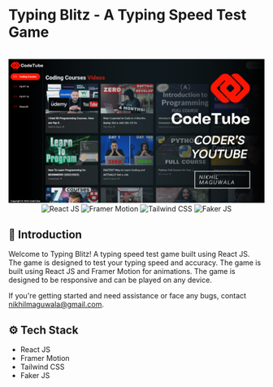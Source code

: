 # Typing Blitz - A Typing Speed Test Game

<div align="center">
<br />
    <a href="https://typing-blitz.vercel.app/" target="_blank">
      <img src="https://raw.githubusercontent.com/nikhilmaguwala/codetube/main/src/assets/codetube_thumbnail.png?token=GHSAT0AAAAAACMXOZWQ6LEZ5ZV4EIOSEUVAZN4C2AA" alt="Project Banner">
    </a>
  <br />

  <div>
    <img src="https://img.shields.io/badge/React-61DAFB?style=for-the-badge&logo=react&logoColor=black" alt="React JS">
    <img src="https://img.shields.io/badge/Framer%20Motion-0055FF?style=for-the-badge&logo=framer&logoColor=white" alt="Framer Motion">
    <img src="https://img.shields.io/badge/Tailwind%20CSS-38B2AC?style=for-the-badge&logo=tailwind-css&logoColor=white" alt="Tailwind CSS">
    <img src="https://img.shields.io/badge/Faker%20JS-FF6C37?style=for-the-badge&logo=javascript&logoColor=white" alt="Faker JS">
  </div>
</div>

## <a name="introduction">🤖 Introduction</a>

Welcome to Typing Blitz! A typing speed test game built using React JS. The game is designed to test your typing speed and accuracy. The game is built using React JS and Framer Motion for animations. The game is designed to be responsive and can be played on any device.

If you're getting started and need assistance or face any bugs, contact nikhilmaguwala@gmail.com.

## <a name="tech-stack">⚙️ Tech Stack</a>

- React JS
- Framer Motion
- Tailwind CSS
- Faker JS